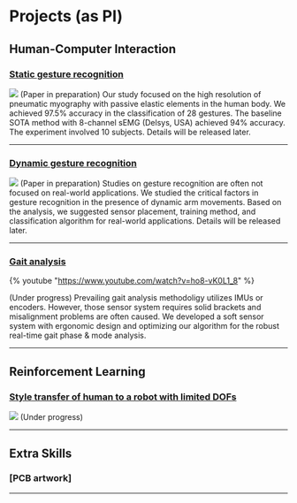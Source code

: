 # Projects (as PI)

## Human-Computer Interaction

### [Static gesture recognition](/sample_page)
<img src="images/dummy_thumbnail.jpg?raw=true"/>
(Paper in preparation)
Our study focused on the high resolution of pneumatic myography with passive elastic elements in the human body. We achieved 97.5% accuracy in the classification of 28 gestures. The baseline SOTA method with 8-channel sEMG (Delsys, USA) achieved 94% accuracy.
The experiment involved 10 subjects. Details will be released later.

---
### [Dynamic gesture recognition](/pdf/sample_presentation.pdf)
<img src="images/dummy_thumbnail.jpg?raw=true"/>
(Paper in preparation)
Studies on gesture recognition are often not focused on real-world applications. We studied the critical factors in gesture recognition in the presence of dynamic arm movements. Based on the analysis, we suggested sensor placement, training method, and classification algorithm for real-world applications.
Details will be released later.

---
### [Gait analysis](http://example.com/)
 {% youtube "https://www.youtube.com/watch?v=ho8-vK0L1_8" %}
 
(Under progress)
Prevailing gait analysis methodoligy utilizes IMUs or encoders. However, those sensor system requires solid brackets and misalignment problems are often caused. We developed a soft sensor system with ergonomic design and optimizing our algorithm for the robust real-time gait phase & mode analysis.

---

## Reinforcement Learning

### [Style transfer of human to a robot with limited DOFs](/sample_page)
<img src="images/dummy_thumbnail.jpg?raw=true"/>
(Under progress)


---

## Extra Skills

### [PCB artwork]




---
<!-- <p style="font-size:11px">Page template forked from <a href="https://github.com/evanca/quick-portfolio">evanca</a></p> -->
<!-- Remove above link if you don't want to attibute -->
